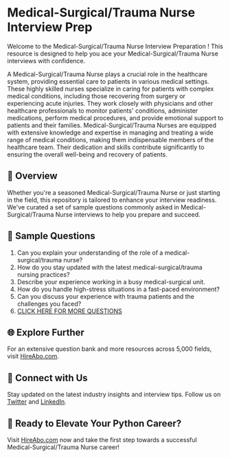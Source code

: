 # Medical-Surgical/Trauma Nurse Interview Prep

Welcome to the Medical-Surgical/Trauma Nurse Interview Preparation ! This resource is designed to help you ace your Medical-Surgical/Trauma Nurse interviews with confidence.

A Medical-Surgical/Trauma Nurse plays a crucial role in the healthcare system, providing essential care to patients in various medical settings. These highly skilled nurses specialize in caring for patients with complex medical conditions, including those recovering from surgery or experiencing acute injuries. They work closely with physicians and other healthcare professionals to monitor patients' conditions, administer medications, perform medical procedures, and provide emotional support to patients and their families. Medical-Surgical/Trauma Nurses are equipped with extensive knowledge and expertise in managing and treating a wide range of medical conditions, making them indispensable members of the healthcare team. Their dedication and skills contribute significantly to ensuring the overall well-being and recovery of patients.

## 🚀 Overview

Whether you're a seasoned Medical-Surgical/Trauma Nurse or just starting in the field, this repository is tailored to enhance your interview readiness. We've curated a set of sample questions commonly asked in Medical-Surgical/Trauma Nurse interviews to help you prepare and succeed.

## 📝 Sample Questions

1. Can you explain your understanding of the role of a medical-surgical/trauma nurse?
2. How do you stay updated with the latest medical-surgical/trauma nursing practices?
3. Describe your experience working in a busy medical-surgical unit.
4. How do you handle high-stress situations in a fast-paced environment?
5. Can you discuss your experience with trauma patients and the challenges you faced?
6. [CLICK HERE FOR MORE QUESTIONS](https://hireabo.com/job/2_0_49/MedicalSurgicalTrauma%20Nurse)

## 🌐 Explore Further

For an extensive question bank and more resources across 5,000 fields, visit [HireAbo.com](https://www.hireabo.com).

## 📱 Connect with Us

Stay updated on the latest industry insights and interview tips. Follow us on [Twitter](https://twitter.com/hireabo) and [LinkedIn](https://www.linkedin.com/in/hire-abo-3609972a8/).

## 🚀 Ready to Elevate Your Python Career?

Visit [HireAbo.com](https://www.hireabo.com) now and take the first step towards a successful Medical-Surgical/Trauma Nurse career!